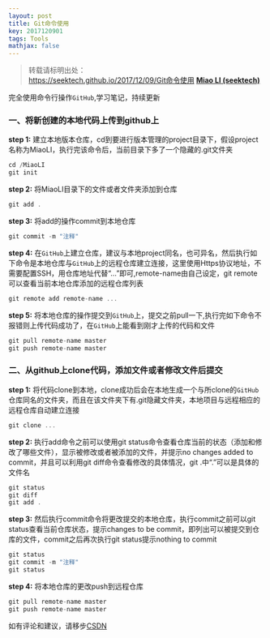 ```yaml
---
layout: post
title: Git命令使用
key: 2017120901
tags: Tools
mathjax: false
---
```


>转载请标明出处：  
>https://seektech.github.io/2017/12/09/Git命令使用 [**Miao LI (seektech)**](https://seektech.github.io/2017/12/09/Git命令使用)


完全使用命令行操作`GitHub`,学习笔记，持续更新

### [](#header-1)一、将新创建的本地代码上传到github上

**step 1:** 建立本地版本仓库，cd到要进行版本管理的project目录下，假设project名称为MiaoLI，执行完该命令后，当前目录下多了一个隐藏的.git文件夹

```js
cd /MiaoLI
git init
```
**step 2:** 将MiaoLI目录下的文件或者文件夹添加到仓库

```js
git add .
```

**step 3:** 将add的操作commit到本地仓库

```js
git commit -m "注释"
```

**step 4:** 在`GitHub`上建立仓库，建议与本地project同名，也可异名，然后执行如下命令是本地仓库与`GitHub`上的远程仓库建立连接，这里使用Https协议地址，不需要配置SSH，用仓库地址代替“…”即可,remote-name由自己设定，git remote可以查看当前本地仓库添加的远程仓库列表

```js
git remote add remote-name ...
```
**step 5:** 将本地仓库的操作提交到`GitHub`上，提交之前pull一下,执行完如下命令不报错则上传代码成功了，在`GitHub`上能看到刚才上传的代码和文件

```js
git pull remote-name master
git push remote-name master
```


### [](#header-2)二、从github上clone代码，添加文件或者修改文件后提交

**step 1:** 将代码clone到本地，clone成功后会在本地生成一个与所clone的`GitHub`仓库同名的文件夹，而且在该文件夹下有.git隐藏文件夹，本地项目与远程相应的远程仓库自动建立连接

```js
git clone ...
```

**step 2:** 执行add命令之前可以使用git status命令查看仓库当前的状态（添加和修改了哪些文件），显示被修改或者被添加的文件，并提示no changes added to commit，并且可以利用git diff命令查看修改的具体情况，git .中“.”可以是具体的文件名

```js
git status
git diff
git add .
```

**step 3:** 然后执行commit命令将更改提交的本地仓库，执行commit之前可以git status查看当前仓库状态，提示changes to be commit，即列出可以被提交到仓库的文件，commit之后再次执行git status提示nothing to commit

```js
git status
git commit -m "注释"
git status
```

**step 4:** 将本地仓库的更改push到远程仓库

```js
git pull remote-name master
git push remote-name master
```
如有评论和建议，请移步[CSDN](http://blog.csdn.net/u013413471/article/details/78762238)  
